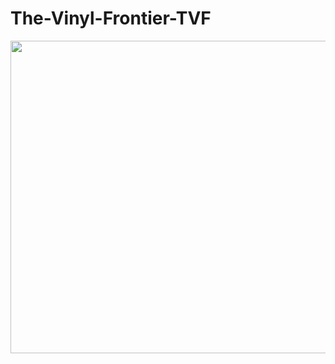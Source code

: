 # The-Vinyl-Frontier-TVF
<p align="center">
  <img width="660" height="500" src="https://i.ibb.co/bJf6vst/The-Vinyl-Frontier-3.png">
</p>
